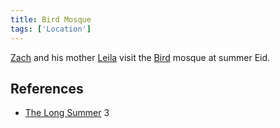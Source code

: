 ```yaml
---
title: Bird Mosque
tags: ['Location']
---
```

[Zach](/_wiki/zach.md) and his mother [Leila](/_wiki/leila.md) visit the [Bird](/_wiki/bird.md) mosque at summer Eid.

## References
- [The Long Summer](/_wiki/the-long-summer.md) 3
